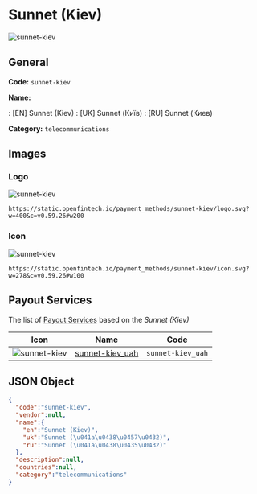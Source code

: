 
# Sunnet (Kiev) 
![sunnet-kiev](https://static.openfintech.io/payment_methods/sunnet-kiev/logo.svg?w=400&c=v0.59.26#w200)  

## General 
**Code:** `sunnet-kiev` 
 
**Name:** 
 
:	[EN] Sunnet (Kiev) 
:	[UK] Sunnet (Київ) 
:	[RU] Sunnet (Киев) 
 
**Category:** `telecommunications` 
 

## Images 

### Logo 
![sunnet-kiev](https://static.openfintech.io/payment_methods/sunnet-kiev/logo.svg?w=400&c=v0.59.26#w200)  

```
https://static.openfintech.io/payment_methods/sunnet-kiev/logo.svg?w=400&c=v0.59.26#w200
```  

### Icon 
![sunnet-kiev](https://static.openfintech.io/payment_methods/sunnet-kiev/icon.svg?w=278&c=v0.59.26#w100)  

```
https://static.openfintech.io/payment_methods/sunnet-kiev/icon.svg?w=278&c=v0.59.26#w100
```  

## Payout Services 
 
The list of [Payout Services](/payout-services/) based on the _Sunnet (Kiev)_ 

|Icon|Name|Code| 
|:---:|:---:|:---:| 
|![sunnet-kiev](https://static.openfintech.io/payout_methods/sunnet-kiev/icon.png?w=278&c=v0.59.26#w40) |[sunnet-kiev_uah](/payout-services/sunnet-kiev_uah/)|`sunnet-kiev_uah`| 
 

## JSON Object 

```json
{
  "code":"sunnet-kiev",
  "vendor":null,
  "name":{
    "en":"Sunnet (Kiev)",
    "uk":"Sunnet (\u041a\u0438\u0457\u0432)",
    "ru":"Sunnet (\u041a\u0438\u0435\u0432)"
  },
  "description":null,
  "countries":null,
  "category":"telecommunications"
}
```  
